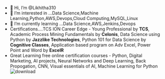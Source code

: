 - 👋 Hi, I’m @Likhitha310
- 👀 I’m interested in ...Data Science,Machine Learning,Python,AWS,Devops,Cloud Computing,MySQL,Linux
- 🌱 I’m currently learning ...Data Science,AWS,Jenkins,Devops
- Certifications....TCS ION Career Edge - Young Professional by **TCS**, Academic Process Mining Fundamentals by **Celonis**, Data Science using Python by **Jazzlike Technologies**, Python 101 for Data Science by **Cognitive Classes**, Application based program on Adv Excel, Power Point and Word by **ExcelR**
- Great Learning free online certification courses - Python, Digital Marketing, AI projects, Neural Networks and Deep Learning, Back Propogation, CNN, Visual essentials of AI, Machine Learning for Python
![download](https://github.com/Likhitha310/Likhitha310/assets/133338541/3bab8a5e-c36d-4180-9f08-f41a0eb53b18)
